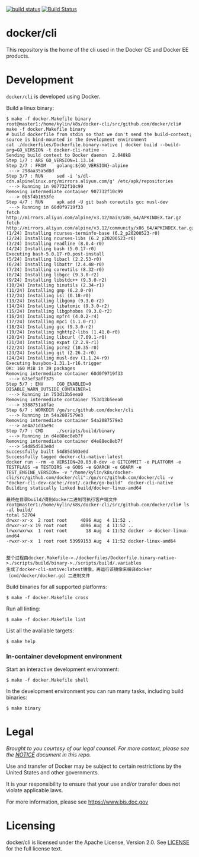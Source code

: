 [![build status](https://circleci.com/gh/docker/cli.svg?style=shield)](https://circleci.com/gh/docker/cli/tree/master)
[![Build Status](https://ci.docker.com/public/job/cli/job/master/badge/icon)](https://ci.docker.com/public/job/cli/job/master)

docker/cli
==========

This repository is the home of the cli used in the Docker CE and
Docker EE products.

Development
===========

`docker/cli` is developed using Docker.

Build a linux binary:

```
$ make -f docker.Makefile binary
root@master1:/home/kylin/k8s/docker-cli/src/github.com/docker/cli# make -f docker.Makefile binary
# build dockerfile from stdin so that we don't send the build-context; source is bind-mounted in the development environment
cat ./dockerfiles/Dockerfile.binary-native | docker build --build-arg=GO_VERSION -t docker-cli-native -
Sending build context to Docker daemon  2.048kB
Step 1/7 : ARG GO_VERSION=1.13.14
Step 2/7 : FROM    golang:${GO_VERSION}-alpine
 ---> 298aa35a5d8d
Step 3/7 : RUN     sed -i 's/dl-cdn.alpinelinux.org/mirrors.aliyun.com/g' /etc/apk/repositories
 ---> Running in 907732f10c99
Removing intermediate container 907732f10c99
 ---> 0b5f4b1653fe
Step 4/7 : RUN     apk add -U git bash coreutils gcc musl-dev
 ---> Running in 60d0f9719f33
fetch http://mirrors.aliyun.com/alpine/v3.12/main/x86_64/APKINDEX.tar.gz
fetch http://mirrors.aliyun.com/alpine/v3.12/community/x86_64/APKINDEX.tar.gz
(1/24) Installing ncurses-terminfo-base (6.2_p20200523-r0)
(2/24) Installing ncurses-libs (6.2_p20200523-r0)
(3/24) Installing readline (8.0.4-r0)
(4/24) Installing bash (5.0.17-r0)
Executing bash-5.0.17-r0.post-install
(5/24) Installing libacl (2.2.53-r0)
(6/24) Installing libattr (2.4.48-r0)
(7/24) Installing coreutils (8.32-r0)
(8/24) Installing libgcc (9.3.0-r2)
(9/24) Installing libstdc++ (9.3.0-r2)
(10/24) Installing binutils (2.34-r1)
(11/24) Installing gmp (6.2.0-r0)
(12/24) Installing isl (0.18-r0)
(13/24) Installing libgomp (9.3.0-r2)
(14/24) Installing libatomic (9.3.0-r2)
(15/24) Installing libgphobos (9.3.0-r2)
(16/24) Installing mpfr4 (4.0.2-r4)
(17/24) Installing mpc1 (1.1.0-r1)
(18/24) Installing gcc (9.3.0-r2)
(19/24) Installing nghttp2-libs (1.41.0-r0)
(20/24) Installing libcurl (7.69.1-r0)
(21/24) Installing expat (2.2.9-r1)
(22/24) Installing pcre2 (10.35-r0)
(23/24) Installing git (2.26.2-r0)
(24/24) Installing musl-dev (1.1.24-r9)
Executing busybox-1.31.1-r16.trigger
OK: 160 MiB in 39 packages
Removing intermediate container 60d0f9719f33
 ---> 675ef3aff375
Step 5/7 : ENV     CGO_ENABLED=0         DISABLE_WARN_OUTSIDE_CONTAINER=1
 ---> Running in 753d13b5eea0
Removing intermediate container 753d13b5eea0
 ---> 3388751a8fae
Step 6/7 : WORKDIR /go/src/github.com/docker/cli
 ---> Running in 54a2087579e3
Removing intermediate container 54a2087579e3
 ---> ae4a71d3ae9c
Step 7/7 : CMD     ./scripts/build/binary
 ---> Running in d4e88ec8eb7f
Removing intermediate container d4e88ec8eb7f
 ---> 54d85d503e0d
Successfully built 54d85d503e0d
Successfully tagged docker-cli-native:latest
docker run --rm -e VERSION=20.03.0-dev -e GITCOMMIT -e PLATFORM -e TESTFLAGS -e TESTDIRS -e GOOS -e GOARCH -e GOARM -e TEST_ENGINE_VERSION= -v "/home/kylin/k8s/docker-cli/src/github.com/docker/cli":/go/src/github.com/docker/cli -v "docker-cli-dev-cache:/root/.cache/go-build"  docker-cli-native
Building statically linked build/docker-linux-amd64

最终在目录build/得到docker二进制可执行客户端文件
root@master1:/home/kylin/k8s/docker-cli/src/github.com/docker/cli# ls -al build/
total 52704
drwxr-xr-x  2 root root     4096 Aug  4 11:52 .
drwxr-xr-x 19 root root     4096 Aug  4 11:52 ..
lrwxrwxrwx  1 root root       18 Aug  4 11:52 docker -> docker-linux-amd64
-rwxr-xr-x  1 root root 53959153 Aug  4 11:52 docker-linux-amd64


整个过程由docker.Makefile->./dockerfiles/Dockerfile.binary-native->./scripts/build/binary->./scripts/build/.variables
生成了docker-cli-native:latest镜像，再运行该镜像来编译docker（cmd/docker/docker.go）二进制文件
```



Build binaries for all supported platforms:

```
$ make -f docker.Makefile cross
```

Run all linting:

```
$ make -f docker.Makefile lint
```

List all the available targets:

```
$ make help
```

### In-container development environment

Start an interactive development environment:

```
$ make -f docker.Makefile shell
```

In the development environment you can run many tasks, including build binaries:

```
$ make binary
```

Legal
=====
*Brought to you courtesy of our legal counsel. For more context,
please see the [NOTICE](https://github.com/docker/cli/blob/master/NOTICE) document in this repo.*

Use and transfer of Docker may be subject to certain restrictions by the
United States and other governments.

It is your responsibility to ensure that your use and/or transfer does not
violate applicable laws.

For more information, please see https://www.bis.doc.gov

Licensing
=========
docker/cli is licensed under the Apache License, Version 2.0. See
[LICENSE](https://github.com/docker/docker/blob/master/LICENSE) for the full
license text.
